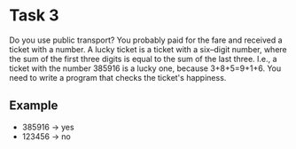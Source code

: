 # Task 3

Do you use public transport? You probably paid for the fare and received a ticket
with a number. A lucky ticket is a ticket with a six–digit number, where the sum
of the first three digits is equal to the sum of the last three. I.e., a ticket
with the number 385916 is a lucky one, because 3+8+5=9+1+6. You need to write a
program that checks the ticket's happiness.

## Example

- 385916 -> yes
- 123456 -> no

